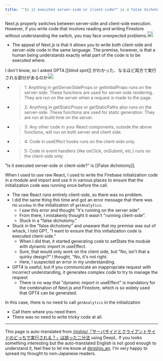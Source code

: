 ```yaml
---
title: '"Is it executed server-side or client-side?" is a false dichotomy'
---
```


Next.js properly switches between server-side and client-side execution. However, if you write code that involves reading and writing Firestore without understanding the switch, you may face unexpected problems.<img src='https://scrapbox.io/api/pages/nishio-en/gpt/icon' alt='gpt.icon' height="19.5"/>
- The appeal of Next.js is that it allows you to write both client-side and server-side code in the same language. The premise, however, is that a human being understands exactly what part of the code is to be executed where.

I don't know, so I asked GPT4.[[blind spot]] がわかった、なるほど両方で実行される部分があるのか<img src='https://scrapbox.io/api/pages/nishio-en/nishio/icon' alt='nishio.icon' height="19.5"/>
- > 1: Anything in getServerSideProps or getInitialProps runs on the server-side. These functions are used for server-side rendering. They are run on the server when a request is made to the page.
- > 2: Anything in getStaticProps or getStaticPaths also runs on the server-side. These functions are used for static generation. They are run at build time on the server.
- > 3: Any other code in your React components, outside the above functions, will run on both server and client side.
- > 4: Code in useEffect hooks runs on the client-side only.
- > 5:  Code in event handlers (like onClick, onSubmit, etc.) runs on the client-side only.

"Is it executed server-side or client-side?" is [[False dichotomy]].

When I used to use raw React, I used to write the Firebase initialization code in a module and import and use it in various places to ensure that the initialization code was running once before the call.
- The raw React runs entirely client-side, so there was no problem.
- I did the same thing this time and got an error message that there was no `window` in the initialization of `getAnalytics`.
    - I saw this error and thought "it's running on the server side".
    - From there, I mistakenly thought it wasn't "running client-side".
    - Stuck in a "false dichotomy."
- Stuck in the "false dichotomy" and unaware that my premise was out of whack, I told GPT, "I want to ensure that this initialization code is executed client-side."
    - When I did that, it started generating code to setState the module with dynamic import in useEffect.
    - Sure, that would only work on the client side, but "No, isn't that a quirky design?" I thought, "No, it's not right.
    - Here, I suspected an error in my understanding.
- GPT4 is useful, but if you communicate an inappropriate request with incorrect understanding, it generates complex code to try to manage the request
    - There is no way that "dynamic import in useEffect" is mandatory for the combination of Next.js and Firestore, which is so widely used that GPT4 can be generated.

In this case, there is no need to call `getAnalytics` in the initialization
- Call them where you need them.
- There was no need to write tricky code at all.

---
This page is auto-translated from [/nishio/「サーバサイドとクライアントサイドのどっちで実行される？」は誤った二分法](https://scrapbox.io/nishio/「サーバサイドとクライアントサイドのどっちで実行される？」は誤った二分法) using DeepL. If you looks something interesting but the auto-translated English is not good enough to understand it, feel free to let me know at [@nishio_en](https://twitter.com/nishio_en). I'm very happy to spread my thought to non-Japanese readers.